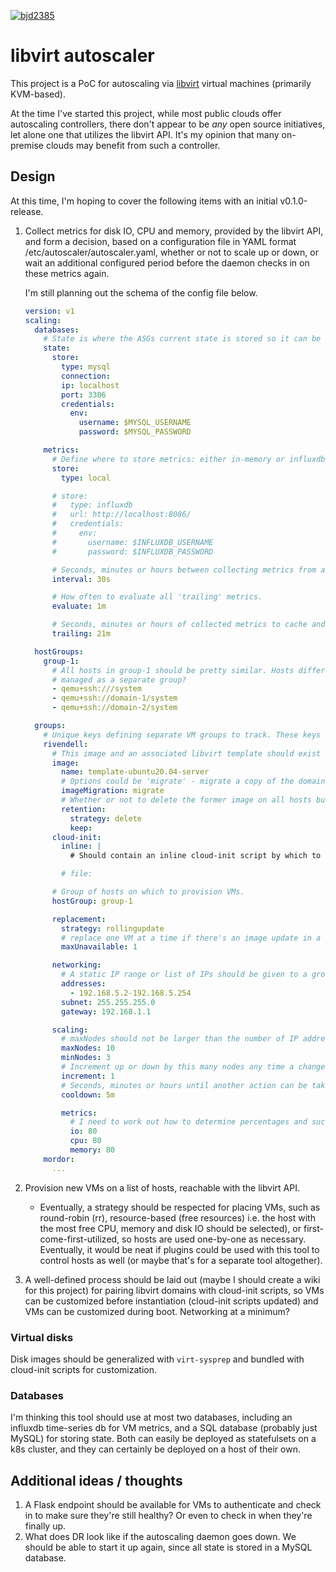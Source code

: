 [![bjd2385](https://circleci.com/gh/bjd2385/autoscaler.svg?style=svg&circle-token=938cb53c2e72e9aa088b5adb106e9db6c4b68486)](https://github.com/bjd2385/autoscaler)

# libvirt autoscaler

This project is a PoC for autoscaling via [libvirt](https://libvirt.org/) virtual machines (primarily KVM-based).

At the time I've started this project, while most public clouds offer autoscaling controllers, there don't appear to be _any_ open source initiatives, let alone one that utilizes the libvirt API. It's my opinion that many on-premise clouds may benefit from such a controller.

## Design

At this time, I'm hoping to cover the following items with an initial v0.1.0-release.

1. Collect metrics for disk IO, CPU and memory, provided by the libvirt API, and form a decision, based on a configuration file in YAML format /etc/autoscaler/autoscaler.yaml, whether or not to scale up or down, or wait an additional configured period before the daemon checks in on these metrics again.

    I'm still planning out the schema of the config file below.

    ```yaml
    version: v1
    scaling:
      databases:
        # State is where the ASGs current state is stored so it can be queried without making additional calls to libvirt.
        state:
          store:
            type: mysql
            connection:
            ip: localhost
            port: 3306
            credentials:
              env:
                username: $MYSQL_USERNAME
                password: $MYSQL_PASSWORD

        metrics:
          # Define where to store metrics: either in-memory or influxdb, since that's a time-series db I'm familiar with for now.
          store:
            type: local

          # store:
          #   type: influxdb
          #   url: http://localhost:8086/
          #   credentials:
          #     env:
          #       username: $INFLUXDB_USERNAME
          #       password: $INFLUXDB_PASSWORD

          # Seconds, minutes or hours between collecting metrics from all hosts on their VMs.
          interval: 30s

          # How often to evaluate all 'trailing' metrics.
          evaluate: 1m

          # Seconds, minutes or hours of collected metrics to cache and evaluate upon (must be >=interval)
          trailing: 21m

      hostGroups:
        group-1:
          # All hosts in group-1 should be pretty similar. Hosts differing by any great amount should be
          # managed as a separate group?
          - qemu+ssh:///system
          - qemu+ssh://domain-1/system
          - qemu+ssh://domain-2/system

      groups:
        # Unique keys defining separate VM groups to track. These keys should represent naming prefixes (?)
        rivendell:
          # This image and an associated libvirt template should exist on one of the hosts.
          image:
            name: template-ubuntu20.04-server
            # Options could be 'migrate' - migrate a copy of the domain to every host, or 'centralized' - hosts are using a centralized block store.
            imageMigration: migrate
            # Whether or not to delete the former image on all hosts but one.
            retention:
              strategy: delete
              keep:
          cloud-init:
            inline: |
              # Should contain an inline cloud-init script by which to customize VMs in this group, or you can specify a "file: "-keyword to read it from some location on-disk. All environment variables should be evaluated and replaced before bundling with the domains' disks?

            # file:

          # Group of hosts on which to provision VMs.
          hostGroup: group-1

          replacement:
            strategy: rollingupdate
            # replace one VM at a time if there's an image update in a group in this file, etc.
            maxUnavailable: 1

          networking:
            # A static IP range or list of IPs should be given to a group.
            addresses:
              - 192.168.5.2-192.168.5.254
            subnet: 255.255.255.0
            gateway: 192.168.1.1

          scaling:
            # maxNodes should not be larger than the number of IP addresses determined to be available in the range.
            maxNodes: 10
            minNodes: 3
            # Increment up or down by this many nodes any time a change is required to state.
            increment: 1
            # Seconds, minutes or hours until another action can be taken once a change is made. Basically puts a pause on metrics evaluation.
            cooldown: 5m

            metrics:
              # I need to work out how to determine percentages and such here. Disk IO isn't as straightforward. CPU could be based on VM load average? And memory could be based more-easily on a percentage.
              io: 80
              cpu: 80
              memory: 80
        mordor:
          ...

    ```

2. Provision new VMs on a list of hosts, reachable with the libvirt API.
    - Eventually, a strategy should be respected for placing VMs, such as round-robin (rr), resource-based (free resources) i.e. the host with the most free CPU, memory and disk IO should be selected), or first-come-first-utilized, so hosts are used one-by-one as necessary. Eventually, it would be neat if plugins could be used with this tool to control hosts as well (or maybe that's for a separate tool altogether).

3. A well-defined process should be laid out (maybe I should create a wiki for this project) for pairing libvirt domains with cloud-init scripts, so VMs can be customized before instantiation (cloud-init scripts updated) and VMs can be customized during boot. Networking at a minimum?

### Virtual disks

Disk images should be generalized with `virt-sysprep` and bundled with cloud-init scripts for customization.

### Databases

I'm thinking this tool should use at most two databases, including an influxdb time-series db for VM metrics, and a SQL database (probably just MySQL) for storing state. Both can easily be deployed as statefulsets on a k8s cluster, and they can certainly be deployed on a host of their own.

## Additional ideas / thoughts

1. A Flask endpoint should be available for VMs to authenticate and check in to make sure they're still healthy? Or even to check in when they're finally up.
2. What does DR look like if the autoscaling daemon goes down. We should be able to start it up again, since
all state is stored in a MySQL database.
